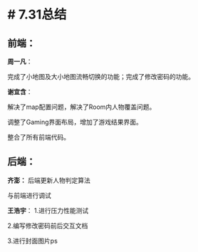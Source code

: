 ﻿# # 7.31总结

## 前端：
**周一凡**：

完成了小地图及大小地图流畅切换的功能；完成了修改密码的功能。

**谢宜含**：

解决了map配置问题，解决了Room内人物覆盖问题。

调整了Gaming界面布局，增加了游戏结果界面。

整合了所有前端代码。

## 后端：
**齐澎：**
后端更新人物判定算法

与前端进行调试

**王浩宇**：
1.进行压力性能测试

2.编写修改密码前后交互文档

3.进行封面图片ps





